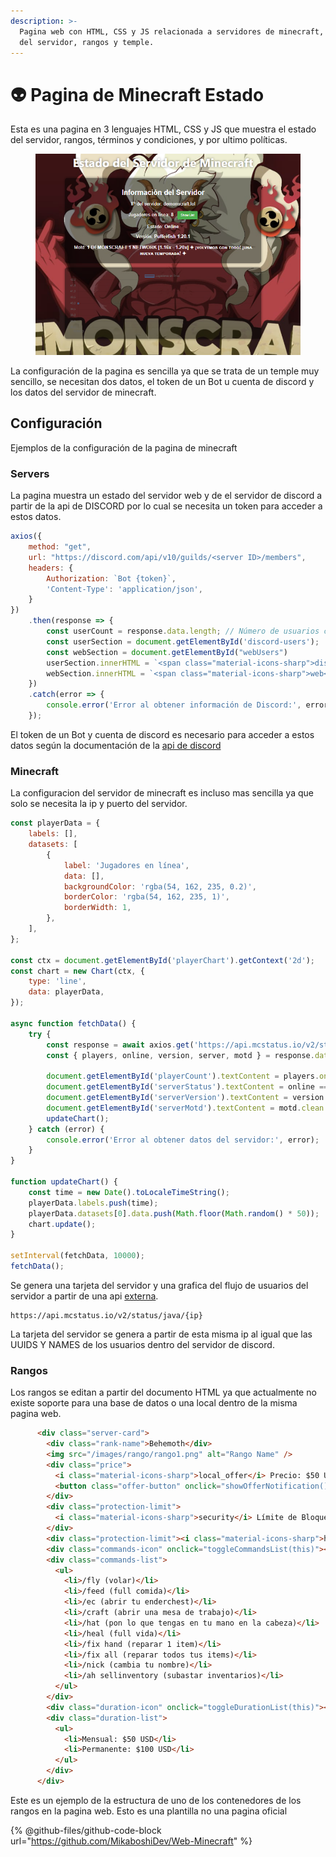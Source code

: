 ```yaml
---
description: >-
  Pagina web con HTML, CSS y JS relacionada a servidores de minecraft, estado
  del servidor, rangos y temple.
---
```


# 👽 Pagina de Minecraft Estado

Esta es una pagina en 3 lenguajes HTML, CSS y JS que muestra el estado del servidor, rangos, términos y condiciones, y por ultimo políticas.

<figure><img src="../.gitbook/assets/Captura de pantalla 2023-11-09 185634.png" alt=""><figcaption></figcaption></figure>

La configuración de la pagina es sencilla ya que se trata de un temple muy sencillo, se necesitan dos datos, el token de un Bot u cuenta de discord y los datos del servidor de minecraft.

## Configuración

Ejemplos de la configuración de la pagina de minecraft

### Servers

La pagina muestra un estado del servidor web y de el servidor de discord a partir de la api de DISCORD por lo cual se necesita un token para acceder a estos datos.

```javascript
axios({
    method: "get",
    url: "https://discord.com/api/v10/guilds/<server ID>/members",
    headers: {
        Authorization: `Bot {token}`,
        'Content-Type': 'application/json',
    }
})
    .then(response => {
        const userCount = response.data.length; // Número de usuarios conectados
        const userSection = document.getElementById('discord-users');
        const webSection = document.getElementById("webUsers")
        userSection.innerHTML = `<span class="material-icons-sharp">discord</span> Usuarios conectados: ${userCount}`;
        webSection.innerHTML = `<span class="material-icons-sharp">web</span> Usuarios conectados: ${userCount}`;
    })
    .catch(error => {
        console.error('Error al obtener información de Discord:', error);
    });
```

El token de un Bot y cuenta de discord es necesario para acceder a estos datos según la documentación de la [api de discord](https://discord.com/developers/docs)

### Minecraft

La configuracion del servidor de minecraft es incluso mas sencilla ya que solo se necesita la ip y puerto del servidor.

```javascript
const playerData = {
    labels: [],
    datasets: [
        {
            label: 'Jugadores en línea',
            data: [],
            backgroundColor: 'rgba(54, 162, 235, 0.2)',
            borderColor: 'rgba(54, 162, 235, 1)',
            borderWidth: 1,
        },
    ],
};

const ctx = document.getElementById('playerChart').getContext('2d');
const chart = new Chart(ctx, {
    type: 'line',
    data: playerData,
});

async function fetchData() {
    try {
        const response = await axios.get('https://api.mcstatus.io/v2/status/java/{ip}');
        const { players, online, version, server, motd } = response.data;

        document.getElementById('playerCount').textContent = players.online ? players.online : "Disconnected";
        document.getElementById('serverStatus').textContent = online === true ? 'Online' : 'Offline';
        document.getElementById('serverVersion').textContent = version.name_raw ? version.name_raw : "Disconnected";
        document.getElementById('serverMotd').textContent = motd.clean ? motd.clean : "Disconnected";
        updateChart();
    } catch (error) {
        console.error('Error al obtener datos del servidor:', error);
    }
}

function updateChart() {
    const time = new Date().toLocaleTimeString();
    playerData.labels.push(time);
    playerData.datasets[0].data.push(Math.floor(Math.random() * 50));
    chart.update();
}

setInterval(fetchData, 10000);
fetchData();
```

Se genera una tarjeta del servidor y una grafica del flujo de usuarios del servidor a partir de una api [externa](https://mcstatus.io/).

```
https://api.mcstatus.io/v2/status/java/{ip}
```

La tarjeta del servidor se genera a partir de esta misma ip al igual que las UUIDS Y NAMES de los usuarios dentro del servidor de discord.

### Rangos

Los rangos se editan a partir del documento HTML ya que actualmente no existe soporte para una base de datos o una local dentro de la misma pagina web.

```html
      <div class="server-card">
        <div class="rank-name">Behemoth</div>
        <img src="/images/rango/rango1.png" alt="Rango Name" />
        <div class="price">
          <i class="material-icons-sharp">local_offer</i> Precio: $50 USD
          <button class="offer-button" onclick="showOfferNotification()">Oferta</button>
        </div>
        <div class="protection-limit">
          <i class="material-icons-sharp">security</i> Límite de Bloques de Protección: 30 Bloques
        </div>
        <div class="protection-limit"><i class="material-icons-sharp">home</i> Set Homes: 20 /sethome</div>
        <div class="commands-icon" onclick="toggleCommandsList(this)"><i class="material-icons-sharp">info</i></div>
        <div class="commands-list">
          <ul>
            <li>/fly (volar)</li>
            <li>/feed (full comida)</li>
            <li>/ec (abrir tu enderchest)</li>
            <li>/craft (abrir una mesa de trabajo)</li>
            <li>/hat (pon lo que tengas en tu mano en la cabeza)</li>
            <li>/heal (full vida)</li>
            <li>/fix hand (reparar 1 item)</li>
            <li>/fix all (reparar todos tus items)</li>
            <li>/nick (cambia tu nombre)</li>
            <li>/ah sellinventory (subastar inventarios)</li>
          </ul>
        </div>
        <div class="duration-icon" onclick="toggleDurationList(this)"><i class="material-icons-sharp">schedule</i></div>
        <div class="duration-list">
          <ul>
            <li>Mensual: $50 USD</li>
            <li>Permanente: $100 USD</li>
          </ul>
        </div>
      </div>
```

Este es un ejemplo de la estructura de uno de los contenedores de los rangos en la pagina web. Esto es una plantilla no una pagina oficial

{% @github-files/github-code-block url="https://github.com/MikaboshiDev/Web-Minecraft" %}
